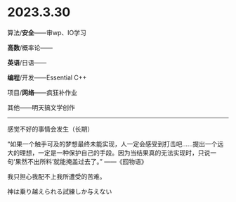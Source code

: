 # 2023.3.30

算法/**安全**——审wp、IO学习

**高数**/概率论——

**英语**/日语——

**编程**/开发——Essential C++

项目/**网络**——疯狂补作业

其他——明天搞文学创作

------

感觉不好的事情会发生（长期）

“如果一个触手可及的梦想最终未能实现，人一定会感受到打击吧……提出一个远大的理想，一定是一种保护自己的手段。因为当结果真的无法实现时，只说一句‘果然不出所料’就能掩盖过去了。” ——《囮物语》

我只担心我配不上我所遭受的苦难。

神は乗り越えられる試練しか与えない

